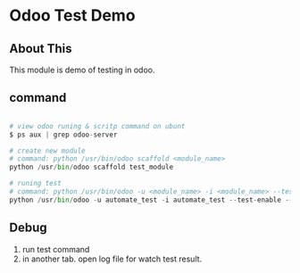 # Odoo Test Demo

## About This
This module is demo of testing in odoo.

## command
```python

# view odoo runing & scritp command on ubunt
$ ps aux | grep odoo-server

# create new module
# command: python /usr/bin/odoo scaffold <module_name>
python /usr/bin/odoo scaffold test_module

# runing test
# command: python /usr/bin/odoo -u <module_name> -i <module_name> --test-enable --config <config_server_file> --logfile <logfile_location>
python /usr/bin/odoo -u automate_test -i automate_test --test-enable --config /etc/odoo/odoo.conf  --logfile /var/log/odoo/odoo-server.log

```

## Debug
1. run test command
2. in another tab. open log file for watch test result.


